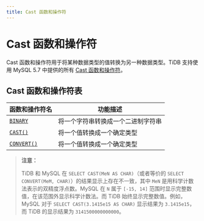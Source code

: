 ```yaml
---
title: Cast 函数和操作符
---
```


# Cast 函数和操作符

Cast 函数和操作符用于将某种数据类型的值转换为另一种数据类型。TiDB 支持使用 MySQL 5.7 中提供的所有 [Cast 函数和操作符](https://dev.mysql.com/doc/refman/5.7/en/cast-functions.html)。

## Cast 函数和操作符表

| 函数和操作符名 | 功能描述 |
| --------------- | ----------------------------------- |
| [`BINARY`](https://dev.mysql.com/doc/refman/5.7/en/cast-functions.html#operator_binary) | 将一个字符串转换成一个二进制字符串 |
| [`CAST()`](https://dev.mysql.com/doc/refman/5.7/en/cast-functions.html#function_cast) | 将一个值转换成一个确定类型 |
| [`CONVERT()`](https://dev.mysql.com/doc/refman/5.7/en/cast-functions.html#function_convert) | 将一个值转换成一个确定类型 |

> **注意：**
>
> TiDB 和 MySQL 在 `SELECT CAST(MeN AS CHAR)`（或者等价的 `SELECT CONVERT(MeM, CHAR)`）的结果显示上存在不一致，其中 `MeN` 是用科学计数法表示的双精度浮点数。MySQL 在 `N` 属于 `[-15, 14]` 范围时显示完整数值，在该范围外显示科学计数法。而 TiDB 始终显示完整数值。例如，MySQL 对于 `SELECT CAST(3.1415e15 AS CHAR)` 显示结果为 `3.1415e15`，而 TiDB 的显示结果为 `3141500000000000`。
